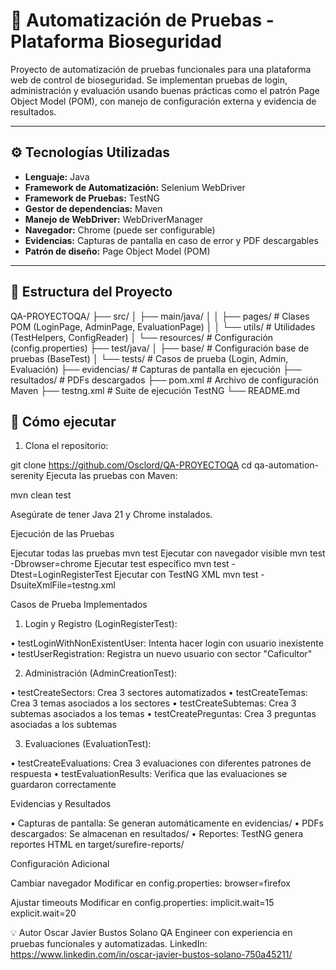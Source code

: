 # 🧪 Automatización de Pruebas - Plataforma Bioseguridad

Proyecto de automatización de pruebas funcionales para una plataforma web de control de bioseguridad. Se implementan pruebas de login, administración y evaluación usando buenas prácticas como el patrón Page Object Model (POM), con manejo de configuración externa y evidencia de resultados.

---

## ⚙️ Tecnologías Utilizadas

- **Lenguaje:** Java
- **Framework de Automatización:** Selenium WebDriver
- **Framework de Pruebas:** TestNG
- **Gestor de dependencias:** Maven
- **Manejo de WebDriver:** WebDriverManager
- **Navegador:** Chrome (puede ser configurable)
- **Evidencias:** Capturas de pantalla en caso de error y PDF descargables
- **Patrón de diseño:** Page Object Model (POM)

---

## 📁 Estructura del Proyecto

QA-PROYECTOQA/
├── src/
│ ├── main/java/
│ │ ├── pages/ # Clases POM (LoginPage, AdminPage, EvaluationPage)
│ │ └── utils/ # Utilidades (TestHelpers, ConfigReader)
│ └── resources/ # Configuración (config.properties)
├── test/java/
│ ├── base/ # Configuración base de pruebas (BaseTest)
│ └── tests/ # Casos de prueba (Login, Admin, Evaluación)
├── evidencias/ # Capturas de pantalla en ejecución
├── resultados/ # PDFs descargados
├── pom.xml # Archivo de configuración Maven
├── testng.xml # Suite de ejecución TestNG
└── README.md

## 🚀 Cómo ejecutar

1. Clona el repositorio:


git clone https://github.com/Osclord/QA-PROYECTOQA
cd qa-automation-serenity
Ejecuta las pruebas con Maven:

mvn clean test

Asegúrate de tener Java 21 y Chrome instalados.

Ejecución de las Pruebas

Ejecutar todas las pruebas
mvn test
Ejecutar con navegador visible
mvn test -Dbrowser=chrome
Ejecutar test específico
mvn test -Dtest=LoginRegisterTest
Ejecutar con TestNG XML
mvn test -DsuiteXmlFile=testng.xml


Casos de Prueba Implementados

1. Login y Registro (LoginRegisterTest):

•	testLoginWithNonExistentUser: Intenta hacer login con usuario inexistente
•	testUserRegistration: Registra un nuevo usuario con sector "Caficultor"

2. Administración (AdminCreationTest):

•	testCreateSectors: Crea 3 sectores automatizados
•	testCreateTemas: Crea 3 temas asociados a los sectores
•	testCreateSubtemas: Crea 3 subtemas asociados a los temas
•	testCreatePreguntas: Crea 3 preguntas asociadas a los subtemas

3. Evaluaciones (EvaluationTest):

•	testCreateEvaluations: Crea 3 evaluaciones con diferentes patrones de respuesta
•	testEvaluationResults: Verifica que las evaluaciones se guardaron correctamente

Evidencias y Resultados

•	Capturas de pantalla: Se generan automáticamente en evidencias/
•	PDFs descargados: Se almacenan en resultados/
•	Reportes: TestNG genera reportes HTML en target/surefire-reports/

Configuración Adicional

Cambiar navegador
Modificar en config.properties:
browser=firefox

Ajustar timeouts
Modificar en config.properties:
implicit.wait=15
explicit.wait=20

💡 Autor
Oscar Javier Bustos Solano
QA Engineer con experiencia en pruebas funcionales y automatizadas.
LinkedIn: https://www.linkedin.com/in/oscar-javier-bustos-solano-750a45211/

